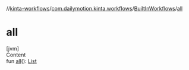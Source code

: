 //[kinta-workflows](../../../index.md)/[com.dailymotion.kinta.workflows](../index.md)/[BuiltInWorkflows](index.md)/[all](all.md)



# all  
[jvm]  
Content  
fun [all](all.md)(): [List](https://kotlinlang.org/api/latest/jvm/stdlib/kotlin.collections/-list/index.html)<CliktCommand>  



